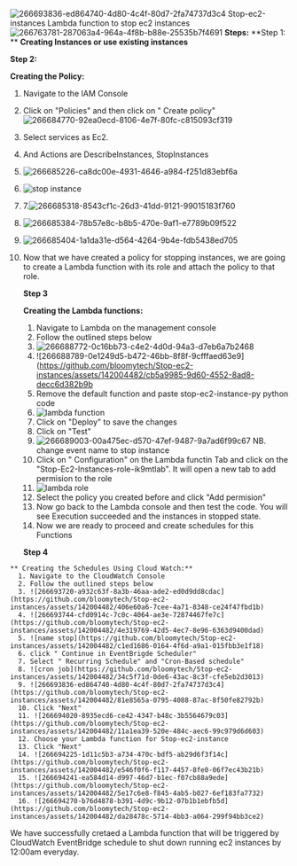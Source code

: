 ![266693836-ed864740-4d80-4c4f-80d7-2fa74737d3c4](https://github.com/bloomytech/Stop-ec2-instances/assets/142004482/69cac3cc-c3aa-476d-bf25-c2049526502e) Stop-ec2-instances
Lambda function to stop  ec2 instances
![266763781-287063a4-964a-4f8b-b88e-25535b7f4691](https://github.com/bloomytech/Stop-ec2-instances/assets/142004482/4d616088-3e4b-4e0b-8c25-50105cb966c4)
**Steps:**
**Step 1: **
**Creating Instances or use existing instances**

**Step 2:**

**Creating the Policy:**
 1. Navigate to the IAM Console
 2. Click on "Policies" and then click on " Create policy"
![266684770-92ea0ecd-8106-4e7f-80fc-c815093cf319](https://github.com/bloomytech/Stop-ec2-instances/assets/142004482/cbe2f9c6-2277-4b8b-894f-1cfcd1057ea7)
 3. Select services as Ec2.
 4. And Actions are DescribeInstances, StopInstances
 5. ![266685226-ca8dc00e-4931-4646-a984-f251d83ebf6a](https://github.com/bloomytech/Stop-ec2-instances/assets/142004482/bc57141c-17ff-4ed6-a650-0ceb70481ee6)
 6. ![stop instance](https://github.com/bloomytech/Stop-ec2-instances/assets/142004482/771b6c11-8ce9-43d9-b941-439bebb7ef4d)
 7. 7.![266685318-8543cf1c-26d3-41dd-9121-99015183f760](https://github.com/bloomytech/Stop-ec2-instances/assets/142004482/679c00f6-ff57-4542-87e8-8a1aee085989)
 8. ![266685384-78b57e8c-b8b5-470e-9af1-e7789b09f522](https://github.com/bloomytech/Stop-ec2-instances/assets/142004482/c6fa773a-885f-4bb2-a2a3-5678c25db4a5)
 9. ![266685404-1a1da31e-d564-4264-9b4e-fdb5438ed705](https://github.com/bloomytech/Stop-ec2-instances/assets/142004482/46fdea5e-0157-4250-8e1d-39f859f6314e)
 10. Now that we have created a policy for stopping instances, we are going to create a Lambda function with its role and attach the policy to that role.

     **Step 3**

     **Creating the Lambda functions:**
     1. Navigate to Lambda on the management console
     2. Follow the outlined steps below
     3. ![266688772-0c16bb73-c4e2-4d0d-94a3-d7eb6a7b2468](https://github.com/bloomytech/Stop-ec2-instances/assets/142004482/bf897d6f-d51a-43be-94b1-c178b03c6f37)
     4. ![266688789-0e1249d5-b472-46bb-8f8f-9cfffaed63e9](https://github.com/bloomytech/Stop-ec2-instances/assets/142004482/cb5a9985-9d60-4552-8ad8-decc6d382b9b
     5. Remove the default function and paste stop-ec2-instance-py python code
     6. ![lambda function](https://github.com/bloomytech/Stop-ec2-instances/assets/142004482/dc381107-2d1d-4358-9bda-4ff6c8717e92)
     7. Click on "Deploy" to save the changes
     8. Click on "Test"
     9. ![266689003-00a475ec-d570-47ef-9487-9a7ad6f99c67](https://github.com/bloomytech/Stop-ec2-instances/assets/142004482/06d3fe27-0830-442e-baba-849410788f59) NB. change event name to stop instance
     10. Click on " Configuration" on the Lambda functin Tab and click on the "Stop-Ec2-Instances-role-ik9mtlab". It will open a new tab to add permision to the role
     11. ![lambda role](https://github.com/bloomytech/Stop-ec2-instances/assets/142004482/b6e159e4-0850-4cd4-9137-6feb803b5507)
     12. Select the policy you created before and click "Add permision"
     13. Now go back to the Lambda console and then test the code. You will see Execution succeeded and the instances in stopped state.
     14. Now we are ready to proceed and create schedules for this Functions
    
     **Step 4**

    ** Creating the Schedules Using Cloud Watch:**
      1. Navigate to the CloudWatch Console
      2. Follow the outlined steps below
      3. ![266693720-a932c63f-8a3b-46aa-ade2-ed0d9dd8cdac](https://github.com/bloomytech/Stop-ec2-instances/assets/142004482/406e60a6-7cee-4a71-8348-ce24f47fbd1b)
      4. ![266693744-cfd0914c-7c0c-4064-ae3e-72874467fe7c](https://github.com/bloomytech/Stop-ec2-instances/assets/142004482/4e319769-42d5-4ec7-8e96-6363d9400dad)
      5. ![name stop](https://github.com/bloomytech/Stop-ec2-instances/assets/142004482/c1ed1686-0164-4f6d-a9a1-015fbb3e1f18)
      6. click " Continue in EventBrigde Scheduler"
      7. Select " Recurring Schedule" and "Cron-Based schedule"
      8. ![cron job](https://github.com/bloomytech/Stop-ec2-instances/assets/142004482/34c5f71d-0de6-43ac-8c3f-cfe5eb2d3013)
      9. ![266693836-ed864740-4d80-4c4f-80d7-2fa74737d3c4](https://github.com/bloomytech/Stop-ec2-instances/assets/142004482/81e8565a-0795-4088-87ac-8f50fe82792b)
      10. Click "Next"
      11. ![266694020-8935ecd6-ce42-4347-b48c-3b5564679c03](https://github.com/bloomytech/Stop-ec2-instances/assets/142004482/11a1ea39-520e-484c-aec6-99c979d6d603)
      12. Choose your Lambda function for Stop-ec2-instance
      13. Click "Next"
      14. ![266694225-1d11c5b3-a734-470c-bdf5-ab29d6f3f14c](https://github.com/bloomytech/Stop-ec2-instances/assets/142004482/e546f0f6-f117-4457-8fe0-06f7ec43b21b)
      15. ![266694241-ea584d14-d997-46d7-b1ec-f07cb88a9ede](https://github.com/bloomytech/Stop-ec2-instances/assets/142004482/5e17c6e8-f845-4ab5-b027-6ef183fa7732)
      16. ![266694270-b76d4878-b391-4d9c-9b12-07b1b1ebfb5d](https://github.com/bloomytech/Stop-ec2-instances/assets/142004482/da28478c-5714-4bb3-a064-299f94bb3ce2)
      
We have successfully cretaed a Lambda function that will be triggered by CloudWatch EventBridge schedule to shut down running ec2 instances by 12:00am everyday.

